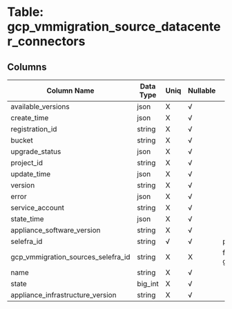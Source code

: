# Table: gcp_vmmigration_source_datacenter_connectors

## Columns 

|  Column Name   |  Data Type  | Uniq | Nullable | Description | 
|  ----  | ----  | ----  | ----  | ---- | 
| available_versions | json | X | √ |  | 
| create_time | json | X | √ |  | 
| registration_id | string | X | √ |  | 
| bucket | string | X | √ |  | 
| upgrade_status | json | X | √ |  | 
| project_id | string | X | √ |  | 
| update_time | json | X | √ |  | 
| version | string | X | √ |  | 
| error | json | X | √ |  | 
| service_account | string | X | √ |  | 
| state_time | json | X | √ |  | 
| appliance_software_version | string | X | √ |  | 
| selefra_id | string | √ | √ | primary keys value md5 | 
| gcp_vmmigration_sources_selefra_id | string | X | X | fk to gcp_vmmigration_sources.selefra_id | 
| name | string | X | √ |  | 
| state | big_int | X | √ |  | 
| appliance_infrastructure_version | string | X | √ |  | 


